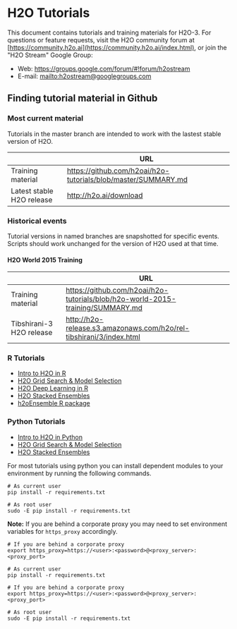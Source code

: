 # H2O Tutorials

This document contains tutorials and training materials for H2O-3.  For questions or feature requests, visit the H2O community forum at [https://community.h2o.ai](https://community.h2o.ai/index.html), or join the "H2O Stream" Google Group:

* Web: <https://groups.google.com/forum/#!forum/h2ostream>
* E-mail: <mailto:h2ostream@googlegroups.com>

## Finding tutorial material in Github

### Most current material

Tutorials in the master branch are intended to work with the lastest stable version of H2O.

| | URL |
| --- | --- |
| Training material | <https://github.com/h2oai/h2o-tutorials/blob/master/SUMMARY.md> |
| Latest stable H2O release | <http://h2o.ai/download> |

### Historical events

Tutorial versions in named branches are snapshotted for specific events.  Scripts should work unchanged for the version of H2O used at that time.

#### H2O World 2015 Training

| | URL |
| --- | --- |
| Training material | <https://github.com/h2oai/h2o-tutorials/blob/h2o-world-2015-training/SUMMARY.md> |
| Tibshirani-3 H2O release | <http://h2o-release.s3.amazonaws.com/h2o/rel-tibshirani/3/index.html> |


### R Tutorials

- [Intro to H2O in R](https://github.com/h2oai/h2o-tutorials/blob/master/h2o-open-tour-2016/chicago/intro-to-h2o.R)
- [H2O Grid Search & Model Selection](https://github.com/h2oai/h2o-tutorials/blob/master/h2o-open-tour-2016/chicago/grid-search-model-selection.R)
- [H2O Deep Learning in R](http://htmlpreview.github.io/?https://github.com/ledell/sldm4-h2o/blob/master/sldm4-deeplearning-h2o.html)
- [H2O Stacked Ensembles](http://docs.h2o.ai/h2o/latest-stable/h2o-docs/data-science/stacked-ensembles.html)
- [h2oEnsemble R package](http://learn.h2o.ai/content/tutorials/ensembles-stacking/index.html)


### Python Tutorials

- [Intro to H2O in Python](https://github.com/h2oai/h2o-tutorials/blob/master/h2o-open-tour-2016/chicago/intro-to-h2o.ipynb)
- [H2O Grid Search & Model Selection](https://github.com/h2oai/h2o-tutorials/blob/master/h2o-open-tour-2016/chicago/grid-search-model-selection.ipynb)
- [H2O Stacked Ensembles](http://docs.h2o.ai/h2o/latest-stable/h2o-docs/data-science/stacked-ensembles.html)

For most tutorials using python you can install dependent modules to your environment by running the following commands.

```
# As current user
pip install -r requirements.txt
```

```
# As root user
sudo -E pip install -r requirements.txt
```

**Note:** If you are behind a corporate proxy you may need to set environment variables for `https_proxy` accordingly.

```
# If you are behind a corporate proxy
export https_proxy=https://<user>:<password>@<proxy_server>:<proxy_port>

# As current user
pip install -r requirements.txt
```

```
# If you are behind a corporate proxy
export https_proxy=https://<user>:<password>@<proxy_server>:<proxy_port>

# As root user
sudo -E pip install -r requirements.txt
```
